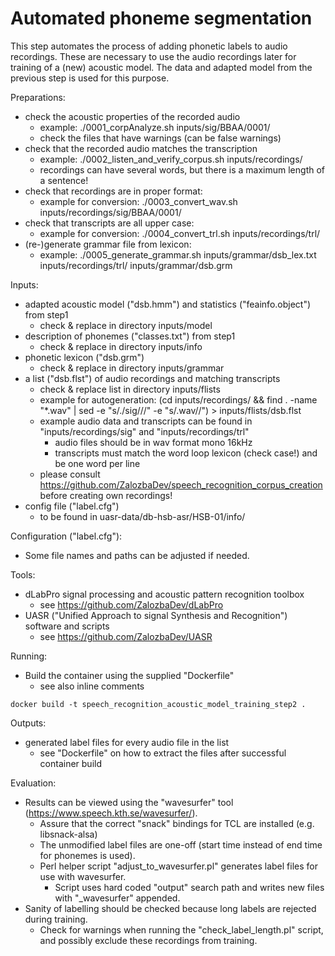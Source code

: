 # Automated phoneme segmentation

This step automates the process of adding phonetic labels to audio recordings. These are necessary to use the audio
recordings later for training of a (new) acoustic model. The data and adapted model from the previous step is used
for this purpose.

Preparations:

* check the acoustic properties of the recorded audio
    * example: ./0001_corpAnalyze.sh inputs/sig/BBAA/0001/ 
    * check the files that have warnings (can be false warnings)
* check that the recorded audio matches the transcription
    * example: ./0002_listen_and_verify_corpus.sh inputs/recordings/
    * recordings can have several words, but there is a maximum length of a sentence!
* check that recordings are in proper format:
    * example for conversion: ./0003_convert_wav.sh inputs/recordings/sig/BBAA/0001/
* check that transcripts are all upper case:
    * example for conversion: ./0004_convert_trl.sh inputs/recordings/trl/
* (re-)generate grammar file from lexicon:
    * example: ./0005_generate_grammar.sh inputs/grammar/dsb_lex.txt inputs/recordings/trl/ inputs/grammar/dsb.grm
    
Inputs:

* adapted acoustic model ("dsb.hmm") and statistics ("feainfo.object") from step1
	* check & replace in directory inputs/model
* description of phonemes ("classes.txt") from step1
    * check & replace in directory inputs/info
* phonetic lexicon ("dsb.grm")
    * check & replace in directory inputs/grammar
* a list ("dsb.flst") of audio recordings and matching transcripts
    * check & replace list in directory inputs/flists
    * example for autogeneration: (cd inputs/recordings/ && find . -name "*.wav" | sed -e "s/\.\/sig\///" -e "s/\.wav//") > inputs/flists/dsb.flst
    * example audio data and transcripts can be found in "inputs/recordings/sig" and "inputs/recordings/trl"
        * audio files should be in wav format mono 16kHz
        * transcripts must match the word loop lexicon (check case!) and be one word per line
	* please consult https://github.com/ZalozbaDev/speech_recognition_corpus_creation before creating own recordings!
* config file ("label.cfg")
    * to be found in uasr-data/db-hsb-asr/HSB-01/info/

Configuration ("label.cfg"):

* Some file names and paths can be adjusted if needed.

Tools:

* dLabPro signal processing and acoustic pattern recognition toolbox
    * see https://github.com/ZalozbaDev/dLabPro
* UASR ("Unified Approach to signal Synthesis and Recognition") software and scripts
    * see https://github.com/ZalozbaDev/UASR

Running:

* Build the container using the supplied "Dockerfile"
    * see also inline comments
    
```console
docker build -t speech_recognition_acoustic_model_training_step2 .
```

Outputs:

* generated label files for every audio file in the list 
	* see "Dockerfile" on how to extract the files after successful container build

Evaluation:

* Results can be viewed using the "wavesurfer" tool (https://www.speech.kth.se/wavesurfer/).
    * Assure that the correct "snack" bindings for TCL are installed (e.g. libsnack-alsa)
    * The unmodified label files are one-off (start time instead of end time for phonemes is used).
    * Perl helper script "adjust_to_wavesurfer.pl" generates label files for use with wavesurfer.
        * Script uses hard coded "output" search path and writes new files with "_wavesurfer" appended.
* Sanity of labelling should be checked because long labels are rejected during training.
    * Check for warnings when running the "check_label_length.pl" script, and possibly exclude these recordings from training.
